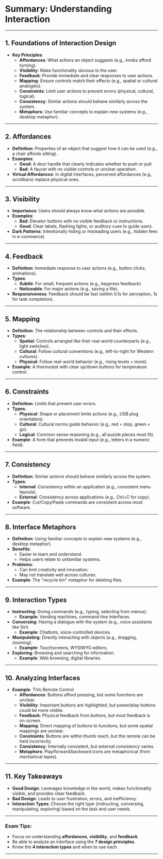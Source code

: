 # Summary: Understanding Interaction

---

## **1. Foundations of Interaction Design**
- **Key Principles**:
  - **Affordances**: What actions an object suggests (e.g., knobs afford turning).
  - **Visibility**: Make functionality obvious to the user.
  - **Feedback**: Provide immediate and clear responses to user actions.
  - **Mapping**: Ensure controls match their effects (e.g., spatial or cultural analogies).
  - **Constraints**: Limit user actions to prevent errors (physical, cultural, logical).
  - **Consistency**: Similar actions should behave similarly across the system.
  - **Metaphors**: Use familiar concepts to explain new systems (e.g., desktop metaphor).

---

## **2. Affordances**
- **Definition**: Properties of an object that suggest how it can be used (e.g., a chair affords sitting).
- **Examples**:
  - **Good**: A door handle that clearly indicates whether to push or pull.
  - **Bad**: A faucet with no visible controls or unclear operation.
- **Virtual Affordances**: In digital interfaces, perceived affordances (e.g., scrollbars) replace physical ones.

---

## **3. Visibility**
- **Importance**: Users should always know what actions are possible.
- **Examples**:
  - **Bad**: Elevator buttons with no visible feedback or instructions.
  - **Good**: Clear labels, flashing lights, or auditory cues to guide users.
- **Dark Patterns**: Intentionally hiding or misleading users (e.g., hidden fees in e-commerce).

---

## **4. Feedback**
- **Definition**: Immediate response to user actions (e.g., button clicks, animations).
- **Types**:
  - **Subtle**: For small, frequent actions (e.g., keypress feedback).
  - **Noticeable**: For major actions (e.g., saving a file).
- **Responsiveness**: Feedback should be fast (within 0.1s for perception, 1s for task completion).

---

## **5. Mapping**
- **Definition**: The relationship between controls and their effects.
- **Types**:
  - **Spatial**: Controls arranged like their real-world counterparts (e.g., light switches).
  - **Cultural**: Follow cultural conventions (e.g., left-to-right for Western cultures).
  - **Physical**: Follow real-world behavior (e.g., rising levels = more).
- **Example**: A thermostat with clear up/down buttons for temperature control.

---

## **6. Constraints**
- **Definition**: Limits that prevent user errors.
- **Types**:
  - **Physical**: Shape or placement limits actions (e.g., USB plug orientation).
  - **Cultural**: Cultural norms guide behavior (e.g., red = stop, green = go).
  - **Logical**: Common sense reasoning (e.g., all puzzle pieces must fit).
- **Example**: A form that prevents invalid input (e.g., letters in a numeric field).

---

## **7. Consistency**
- **Definition**: Similar actions should behave similarly across the system.
- **Types**:
  - **Internal**: Consistency within an application (e.g., consistent menu layouts).
  - **External**: Consistency across applications (e.g., Ctrl+C for copy).
- **Example**: Cut/Copy/Paste commands are consistent across most software.

---

## **8. Interface Metaphors**
- **Definition**: Using familiar concepts to explain new systems (e.g., desktop metaphor).
- **Benefits**:
  - Easier to learn and understand.
  - Helps users relate to unfamiliar systems.
- **Problems**:
  - Can limit creativity and innovation.
  - May not translate well across cultures.
- **Example**: The "recycle bin" metaphor for deleting files.

---

## **9. Interaction Types**
- **Instructing**: Giving commands (e.g., typing, selecting from menus).
  - **Example**: Vending machines, command-line interfaces.
- **Conversing**: Having a dialogue with the system (e.g., voice assistants like Siri).
  - **Example**: Chatbots, voice-controlled devices.
- **Manipulating**: Directly interacting with objects (e.g., dragging, zooming).
  - **Example**: Touchscreens, WYSIWYG editors.
- **Exploring**: Browsing and searching for information.
  - **Example**: Web browsing, digital libraries.

---

## **10. Analyzing Interfaces**
- **Example**: TiVo Remote Control
  - **Affordances**: Buttons afford pressing, but some functions are unclear.
  - **Visibility**: Important buttons are highlighted, but power/play buttons could be more visible.
  - **Feedback**: Physical feedback from buttons, but most feedback is on-screen.
  - **Mapping**: Direct mapping of buttons to functions, but some spatial mappings are unclear.
  - **Constraints**: Buttons are within thumb reach, but the remote can be held incorrectly.
  - **Consistency**: Internally consistent, but external consistency varies.
  - **Metaphors**: Play/forward/backward icons are metaphorical (from mechanical tapes).

---

## **11. Key Takeaways**
- **Good Design**: Leverages knowledge in the world, makes functionality visible, and provides clear feedback.
- **Bad Design**: Leads to user frustration, errors, and inefficiency.
- **Interaction Types**: Choose the right type (instructing, conversing, manipulating, exploring) based on the task and user needs.

---

### **Exam Tips**:
- Focus on understanding **affordances**, **visibility**, and **feedback**.
- Be able to analyze an interface using the **7 design principles**.
- Know the **4 interaction types** and when to use each.

---
